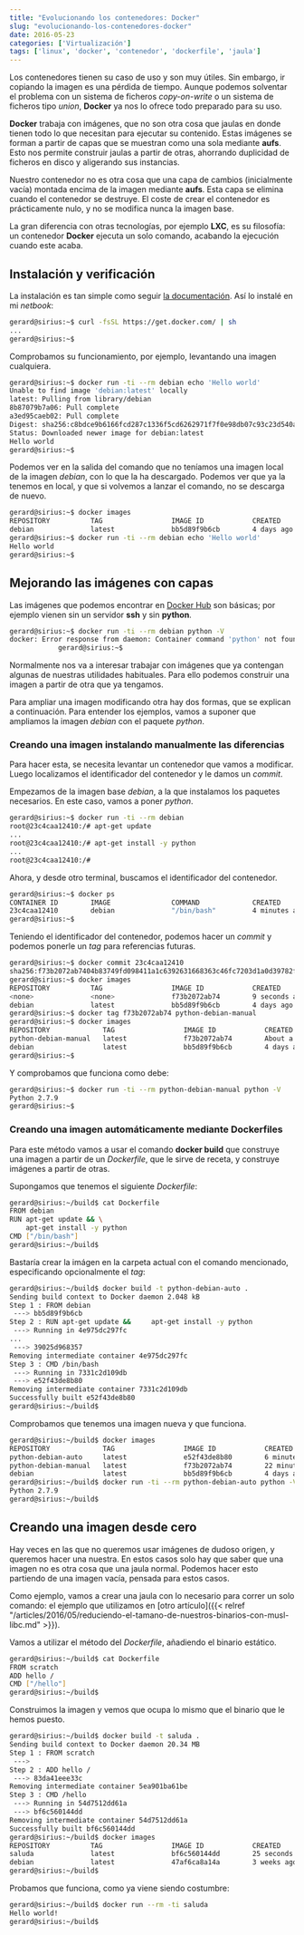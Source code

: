 ```yaml
---
title: "Evolucionando los contenedores: Docker"
slug: "evolucionando-los-contenedores-docker"
date: 2016-05-23
categories: ['Virtualización']
tags: ['linux', 'docker', 'contenedor', 'dockerfile', 'jaula']
---
```


Los contenedores tienen su caso de uso y son muy útiles. Sin embargo, ir copiando la imagen es una pérdida de tiempo. Aunque podemos solventar el problema con un sistema de ficheros *copy-on-write* o un sistema de ficheros tipo *union*, **Docker** ya nos lo ofrece todo preparado para su uso.<!--more-->

**Docker** trabaja con imágenes, que no son otra cosa que jaulas en donde tienen todo lo que necesitan para ejecutar su contenido. Estas imágenes se forman a partir de capas que se muestran como una sola mediante **aufs**. Esto nos permite construir jaulas a partir de otras, ahorrando duplicidad de ficheros en disco y aligerando sus instancias.

Nuestro contenedor no es otra cosa que una capa de cambios (inicialmente vacía) montada encima de la imagen mediante **aufs**. Esta capa se elimina cuando el contenedor se destruye. El coste de crear el contenedor es prácticamente nulo, y no se modifica nunca la imagen base.

La gran diferencia con otras tecnologías, por ejemplo **LXC**, es su filosofía: un contenedor **Docker** ejecuta un solo comando, acabando la ejecución cuando este acaba.

## Instalación y verificación

La instalación es tan simple como seguir [la documentación](https://docs.docker.com/linux/step_one/). Así lo instalé en mi *netbook*:

```bash
gerard@sirius:~$ curl -fsSL https://get.docker.com/ | sh
...
gerard@sirius:~$ 
```

Comprobamos su funcionamiento, por ejemplo, levantando una imagen cualquiera.

```bash
gerard@sirius:~$ docker run -ti --rm debian echo 'Hello world'
Unable to find image 'debian:latest' locally
latest: Pulling from library/debian
8b87079b7a06: Pull complete 
a3ed95caeb02: Pull complete 
Digest: sha256:c8bdce9b6166fcd287c1336f5cd6262971f7f0e98db07c93c23d540a7a19cd96
Status: Downloaded newer image for debian:latest
Hello world
gerard@sirius:~$ 
```

Podemos ver en la salida del comando que no teníamos una imagen local de la imagen *debian*, con lo que la ha descargado. Podemos ver que ya la tenemos en local, y que si volvemos a lanzar el comando, no se descarga de nuevo.

```bash
gerard@sirius:~$ docker images
REPOSITORY          TAG                 IMAGE ID            CREATED             SIZE
debian              latest              bb5d89f9b6cb        4 days ago          125.1 MB
gerard@sirius:~$ docker run -ti --rm debian echo 'Hello world'
Hello world
gerard@sirius:~$ 
```

## Mejorando las imágenes con capas

Las imágenes que podemos encontrar en [Docker Hub](https://hub.docker.com/) son básicas; por ejemplo vienen sin un servidor **ssh** y sin **python**.

```bash
gerard@sirius:~$ docker run -ti --rm debian python -V
docker: Error response from daemon: Container command 'python' not found or does not exist..
            gerard@sirius:~$ 
```

Normalmente nos va a interesar trabajar con imágenes que ya contengan algunas de nuestras utilidades habituales. Para ello podemos construir una imagen a partir de otra que ya tengamos.

Para ampliar una imagen modificando otra hay dos formas, que se explican a continuación. Para entender los ejemplos, vamos a suponer que ampliamos la imagen *debian* con el paquete *python*.

### Creando una imagen instalando manualmente las diferencias

Para hacer esta, se necesita levantar un contenedor que vamos a modificar. Luego localizamos el identificador del contenedor y le damos un *commit*.

Empezamos de la imagen base *debian*, a la que instalamos los paquetes necesarios. En este caso, vamos a poner *python*.

```bash
gerard@sirius:~$ docker run -ti --rm debian
root@23c4caa12410:/# apt-get update
...
root@23c4caa12410:/# apt-get install -y python
...
root@23c4caa12410:/# 
```

Ahora, y desde otro terminal, buscamos el identificador del contenedor.

```bash
gerard@sirius:~$ docker ps
CONTAINER ID        IMAGE               COMMAND             CREATED             STATUS              PORTS               NAMES
23c4caa12410        debian              "/bin/bash"         4 minutes ago       Up 4 minutes                            backstabbing_poincare
gerard@sirius:~$ 
```

Teniendo el identificador del contenedor, podemos hacer un *commit* y podemos ponerle un *tag* para referencias futuras.

```bash
gerard@sirius:~$ docker commit 23c4caa12410
sha256:f73b2072ab7404b83749fd098411a1c6392631668363c46fc7203d1a0d39782f
gerard@sirius:~$ docker images
REPOSITORY          TAG                 IMAGE ID            CREATED             SIZE
<none>              <none>              f73b2072ab74        9 seconds ago       167.4 MB
debian              latest              bb5d89f9b6cb        4 days ago          125.1 MB
gerard@sirius:~$ docker tag f73b2072ab74 python-debian-manual
gerard@sirius:~$ docker images
REPOSITORY             TAG                 IMAGE ID            CREATED              SIZE
python-debian-manual   latest              f73b2072ab74        About a minute ago   167.4 MB
debian                 latest              bb5d89f9b6cb        4 days ago           125.1 MB
gerard@sirius:~$ 
```

Y comprobamos que funciona como debe:

```bash
gerard@sirius:~$ docker run -ti --rm python-debian-manual python -V
Python 2.7.9
gerard@sirius:~$ 
```

### Creando una imagen automáticamente mediante Dockerfiles

Para este método vamos a usar el comando **docker build** que construye una imagen a partir de un *Dockerfile*, que le sirve de receta, y construye imágenes a partir de otras.

Supongamos que tenemos el siguiente *Dockerfile*:

```bash
gerard@sirius:~/build$ cat Dockerfile 
FROM debian
RUN apt-get update && \
    apt-get install -y python
CMD ["/bin/bash"]
gerard@sirius:~/build$ 
```

Bastaría crear la imágen en la carpeta actual con el comando mencionado, especificando opcionalmente el *tag*:

```bash
gerard@sirius:~/build$ docker build -t python-debian-auto .
Sending build context to Docker daemon 2.048 kB
Step 1 : FROM debian
 ---> bb5d89f9b6cb
Step 2 : RUN apt-get update &&     apt-get install -y python
 ---> Running in 4e975dc297fc
...  
 ---> 39025d968357
Removing intermediate container 4e975dc297fc
Step 3 : CMD /bin/bash
 ---> Running in 7331c2d109db
 ---> e52f43de8b80
Removing intermediate container 7331c2d109db
Successfully built e52f43de8b80
gerard@sirius:~/build$ 
```

Comprobamos que tenemos una imagen nueva y que funciona.

```bash
gerard@sirius:~/build$ docker images
REPOSITORY             TAG                 IMAGE ID            CREATED             SIZE
python-debian-auto     latest              e52f43de8b80        6 minutes ago       176 MB
python-debian-manual   latest              f73b2072ab74        22 minutes ago      167.4 MB
debian                 latest              bb5d89f9b6cb        4 days ago          125.1 MB
gerard@sirius:~/build$ docker run -ti --rm python-debian-auto python -V
Python 2.7.9
gerard@sirius:~/build$ 
```

## Creando una imagen desde cero

Hay veces en las que no queremos usar imágenes de dudoso origen, y queremos hacer una nuestra. En estos casos solo hay que saber que una imagen no es otra cosa que una jaula normal. Podemos hacer esto partiendo de una imagen vacía, pensada para estos casos.

Como ejemplo, vamos a crear una jaula con lo necesario para correr un solo comando: el ejemplo que utilizamos en [otro artículo]({{< relref "/articles/2016/05/reduciendo-el-tamano-de-nuestros-binarios-con-musl-libc.md" >}}).

Vamos a utilizar el método del *Dockerfile*, añadiendo el binario estático.

```bash
gerard@sirius:~/build$ cat Dockerfile 
FROM scratch
ADD hello /
CMD ["/hello"]
gerard@sirius:~/build$ 
```

Construimos la imagen y vemos que ocupa lo mismo que el binario que le hemos puesto.

```bash
gerard@sirius:~/build$ docker build -t saluda .
Sending build context to Docker daemon 20.34 MB
Step 1 : FROM scratch
 ---> 
Step 2 : ADD hello /
 ---> 83da41eee33c
Removing intermediate container 5ea901ba61be
Step 3 : CMD /hello
 ---> Running in 54d7512dd61a
 ---> bf6c560144dd
Removing intermediate container 54d7512dd61a
Successfully built bf6c560144dd
gerard@sirius:~/build$ docker images
REPOSITORY          TAG                 IMAGE ID            CREATED             SIZE
saluda              latest              bf6c560144dd        25 seconds ago      5.416 kB
debian              latest              47af6ca8a14a        3 weeks ago         125.1 MB
gerard@sirius:~/build$ 
```

Probamos que funciona, como ya viene siendo costumbre:

```bash
gerard@sirius:~/build$ docker run --rm -ti saluda
Hello world!
gerard@sirius:~/build$ 
```
